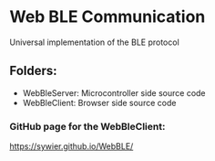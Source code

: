 # Web BLE Communication

Universal implementation of the BLE protocol

## Folders:

- WebBleServer: Microcontroller side source code
- WebBleClient: Browser side source code

### GitHub page for the WebBleClient:

https://sywier.github.io/WebBLE/
